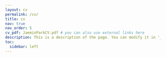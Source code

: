 ```yaml
---
layout: cv
permalink: /cv/
title: cv
nav: true
nav_order: 5
cv_pdf: JaeminParkCV.pdf # you can also use external links here
description: This is a description of the page. You can modify it in '_pages/cv.md'. You can also change or remove the top pdf download button.
toc:
  sidebar: left
---
```

